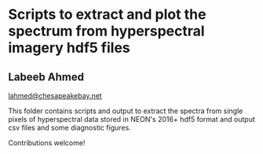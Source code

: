 # Scripts to extract and plot the spectrum from hyperspectral imagery hdf5 files
## Labeeb Ahmed

lahmed@chesapeakebay.net

This folder contains scripts and output to extract the spectra from single pixels of hyperspectral data stored in NEON's 2016+ hdf5 format and output csv files and some diagnostic figures.

Contributions welcome!
